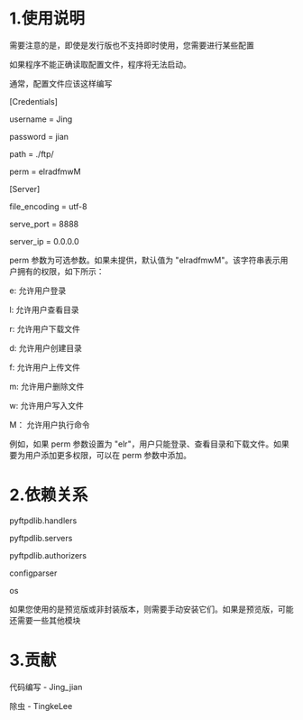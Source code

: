 # 1.使用说明
需要注意的是，即使是发行版也不支持即时使用，您需要进行某些配置

如果程序不能正确读取配置文件，程序将无法启动。

通常，配置文件应该这样编写

[Credentials]

username = Jing

password = jian

path = ./ftp/

perm = elradfmwM

[Server]

file_encoding = utf-8

serve_port = 8888

server_ip = 0.0.0.0


perm 参数为可选参数。如果未提供，默认值为 "elradfmwM"。该字符串表示用户拥有的权限，如下所示：

e: 允许用户登录

l: 允许用户查看目录

r: 允许用户下载文件

d: 允许用户创建目录

f: 允许用户上传文件

m: 允许用户删除文件

w: 允许用户写入文件

M： 允许用户执行命令

例如，如果 perm 参数设置为 "elr"，用户只能登录、查看目录和下载文件。如果要为用户添加更多权限，可以在 perm 参数中添加。

# 2.依赖关系

pyftpdlib.handlers

pyftpdlib.servers

pyftpdlib.authorizers

configparser

os

如果您使用的是预览版或非封装版本，则需要手动安装它们。如果是预览版，可能还需要一些其他模块

# 3.贡献

代码编写 - Jing_jian

除虫 - TingkeLee
